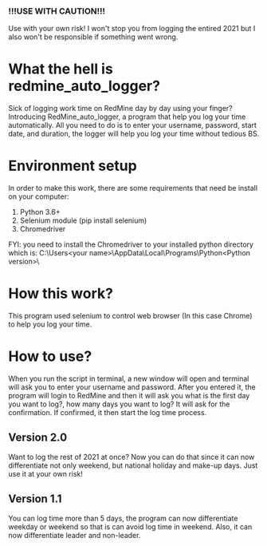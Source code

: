 ### !!!USE WITH CAUTION!!!
Use with your own risk! I won't stop you from logging the entired 2021 but I also won't be responsible if something went wrong.

# What the hell is redmine_auto_logger?
Sick of logging work time on RedMine day by day using your finger? Introducing RedMine_auto_logger, a program that help you log your time automatically. All you need to do is to enter your username, password, start date, and duration, the logger will help you log your time without tedious BS.

# Environment setup
In order to make this work, there are some requirements that need be install on your computer:
1. Python 3.6+
2. Selenium module (pip install selenium)
3. Chromedriver

FYI: you need to install the Chromedriver to your installed python directory which is: C:\Users\<your name>\AppData\Local\Programs\Python\<Python version>\

# How this work?
This program used selenium to control web browser (In this case Chrome) to help you log your time.

# How to use?
When you run the script in terminal, a new window will open and terminal will ask you to enter your username and password. After you entered it, the program will login to RedMine and then it will ask you what is the first day you want to log?, how many days you want to log? It will ask for the confirmation. If confirmed, it then start the log time process.

## Version 2.0
Want to log the rest of 2021 at once? Now you can do that since it can now differentiate not only weekend, but national holiday and make-up days. Just use it at your own risk!

## Version 1.1
You can log time more than 5 days, the program can now differentiate weekday or weekend so that is can avoid log time in weekend.
Also, it can now differentiate leader and non-leader.


